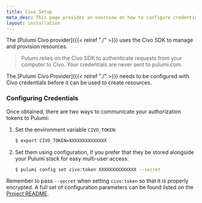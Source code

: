 ```yaml
---
title: Civo Setup
meta_desc: This page provides an overview on how to configure credentials for the Pulumi Civo Provider.
layout: installation
---
```


The [Pulumi Civo provider]({{< relref "./" >}}) uses the Civo SDK to manage and provision resources.

> Pulumi relies on the Civo SDK to authenticate requests from your computer to Civo. Your credentials are never sent
> to pulumi.com.

The [Pulumi Civo Provider]({{< relref "./" >}}) needs to be configured with Civo credentials
before it can be used to create resources.

### Configuring Credentials

Once obtained, there are two ways to communicate your authorization tokens to Pulumi:

1. Set the environment variable `CIVO_TOKEN`:

    ```bash
    $ export CIVO_TOKEN=XXXXXXXXXXXXXX
    ```

2. Set them using configuration, if you prefer that they be stored alongside your Pulumi stack for easy multi-user access:

    ```bash
    $ pulumi config set civo:token XXXXXXXXXXXXXX --secret
    ```

Remember to pass `--secret` when setting `civo:token` so that it is properly encrypted. A full set of configuration parameters
can be found listed on the [Project README](https://github.com/pulumi/pulumi-civo/blob/master/README.md).
